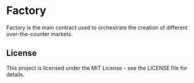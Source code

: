 # Factory

Factory is the main contract used to orchestrate the creation of different over-the-counter markets.

## License

This project is licensed under the MIT License - see the LICENSE file for details.

